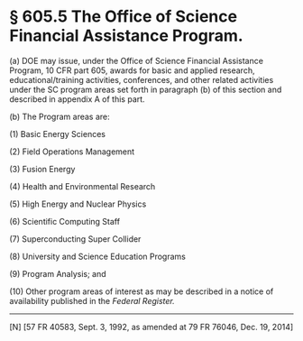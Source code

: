 # § 605.5   The Office of Science Financial Assistance Program.

(a) DOE may issue, under the Office of Science Financial Assistance Program, 10 CFR part 605, awards for basic and applied research, educational/training activities, conferences, and other related activities under the SC program areas set forth in paragraph (b) of this section and described in appendix A of this part.


(b) The Program areas are:


(1) Basic Energy Sciences


(2) Field Operations Management


(3) Fusion Energy


(4) Health and Environmental Research


(5) High Energy and Nuclear Physics


(6) Scientific Computing Staff


(7) Superconducting Super Collider


(8) University and Science Education Programs


(9) Program Analysis; and


(10) Other program areas of interest as may be described in a notice of availability published in the _Federal Register._


---

[N] [57 FR 40583, Sept. 3, 1992, as amended at 79 FR 76046, Dec. 19, 2014]




